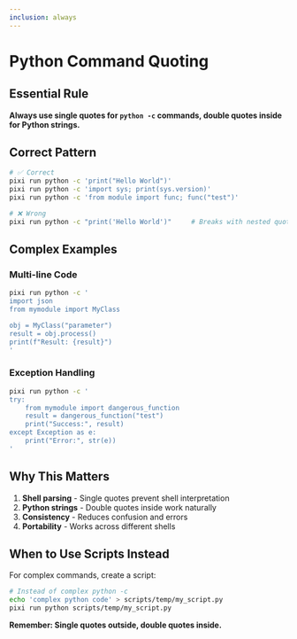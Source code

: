 ```yaml
---
inclusion: always
---
```


# Python Command Quoting

## Essential Rule

**Always use single quotes for `python -c` commands, double quotes inside for Python strings.**

## Correct Pattern

```bash
# ✅ Correct
pixi run python -c 'print("Hello World")'
pixi run python -c 'import sys; print(sys.version)'
pixi run python -c 'from module import func; func("test")'

# ❌ Wrong
pixi run python -c "print('Hello World')"     # Breaks with nested quotes
```

## Complex Examples

### Multi-line Code
```bash
pixi run python -c '
import json
from mymodule import MyClass

obj = MyClass("parameter")
result = obj.process()
print(f"Result: {result}")
'
```

### Exception Handling
```bash
pixi run python -c '
try:
    from mymodule import dangerous_function
    result = dangerous_function("test")
    print("Success:", result)
except Exception as e:
    print("Error:", str(e))
'
```

## Why This Matters

1. **Shell parsing** - Single quotes prevent shell interpretation
2. **Python strings** - Double quotes inside work naturally  
3. **Consistency** - Reduces confusion and errors
4. **Portability** - Works across different shells

## When to Use Scripts Instead

For complex commands, create a script:
```bash
# Instead of complex python -c
echo 'complex python code' > scripts/temp/my_script.py
pixi run python scripts/temp/my_script.py
```

**Remember: Single quotes outside, double quotes inside.**
